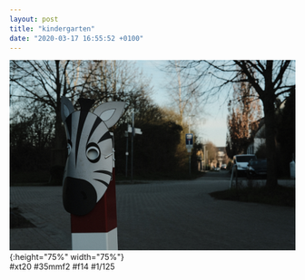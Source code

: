 ```yaml
---
layout: post
title: "kindergarten"
date: "2020-03-17 16:55:52 +0100"
---
```



![covid_002](/photos/covid_002.jpg){:height="75%" width="75%"} <br>
#xt20 #35mmf2 #f14 #1/125
